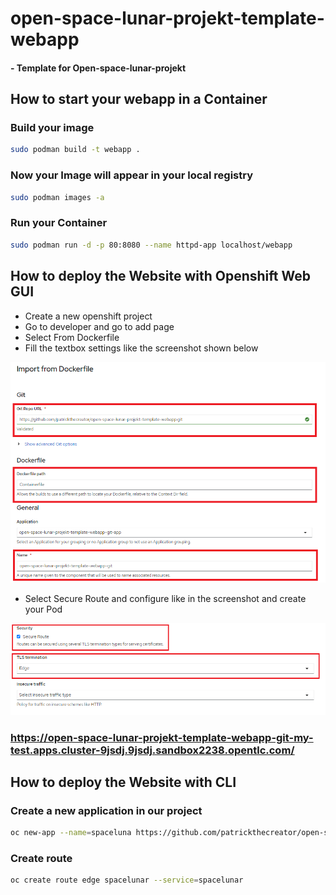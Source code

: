 # open-space-lunar-projekt-template-webapp
#### - Template for Open-space-lunar-projekt

## How to start your webapp in a Container

### Build your image

```sh
sudo podman build -t webapp .
```

### Now your Image will appear in your local registry

```sh
sudo podman images -a
```


### Run your Container

```sh
sudo podman run -d -p 80:8080 --name httpd-app localhost/webapp
```


## How to deploy the Website with Openshift Web GUI
- Create a new openshift project
- Go to developer and go to add page
- Select From Dockerfile
- Fill the textbox settings like the screenshot shown below

![Screenshot1](images/ScreenshotImportDockerfile.png)

- Select Secure Route and configure like in the screenshot and create your Pod

![Screenshot2](images/ScreenshotSecureRoute.png)

### https://open-space-lunar-projekt-template-webapp-git-my-test.apps.cluster-9jsdj.9jsdj.sandbox2238.opentlc.com/


## How to deploy the Website with CLI

### Create a new application in our project

```sh
oc new-app --name=spaceluna https://github.com/patrickthecreator/open-space-lunar-projekt-template-webapp.git
```

### Create route

```sh
oc create route edge spacelunar --service=spacelunar
```


